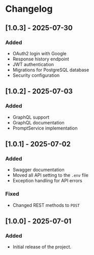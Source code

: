 # Changelog

## [1.0.3] - 2025-07-30
### Added
- OAuth2 login with Google
- Response history endpoint
- JWT authentication
- Migrations for PostgreSQL database
- Security configuration

## [1.0.2] - 2025-07-03
### Added
- GraphQL support
- GraphQL documentation
- PromptService implementation

## [1.0.1] - 2025-07-02
### Added
- Swagger documentation
- Moved all API setting to the `.env` file
- Exception handling for API errors

### Fixed
- Changed REST methods to `POST`

## [1.0.0] - 2025-07-01
### Added
- Initial release of the project.